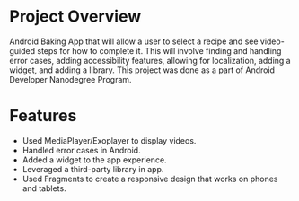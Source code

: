# Project Overview

Android Baking App that will allow a user to select a recipe and see video-guided steps for how to complete it. This will involve finding and handling error cases, adding accessibility features, allowing for localization, adding a widget, and adding a library.
This project was done as a part of Android Developer Nanodegree Program.

# Features

- Used MediaPlayer/Exoplayer to display videos.
- Handled error cases in Android.
- Added a widget to the app experience.
- Leveraged a third-party library in app.
- Used Fragments to create a responsive design that works on phones and tablets.
